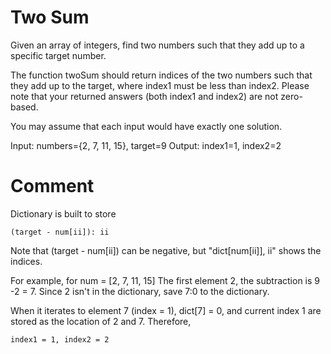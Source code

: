# Two Sum

Given an array of integers, find two numbers such that they add up to a specific target number.

The function twoSum should return indices of the two numbers such that they add up to the target, where index1 must be less than index2. Please note that your returned answers (both index1 and index2) are not zero-based.

You may assume that each input would have exactly one solution.

Input: numbers={2, 7, 11, 15}, target=9
Output: index1=1, index2=2 

# Comment

Dictionary is built to store 
```
(target - num[ii]): ii

```
Note that (target - num[ii]) can be negative,
but "dict[num[ii]], ii" shows the indices. 

For example, for num = [2, 7, 11, 15]
The first element 2, the subtraction is 9 -2 = 7.
Since 2 isn't in the dictionary, save 7:0 to the dictionary.

When it iterates to element 7 (index = 1), 
dict[7] = 0, and current index 1 are stored as the location of 
2 and 7. Therefore, 

```
index1 = 1, index2 = 2
```  